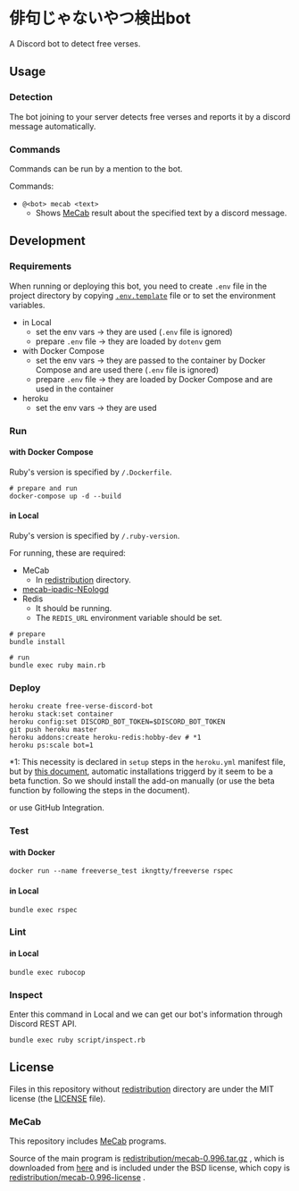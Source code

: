 # 俳句じゃないやつ検出bot

A Discord bot to detect free verses.

## Usage

### Detection

The bot joining to your server detects free verses and reports it
by a discord message automatically.

### Commands

Commands can be run by a mention to the bot.

Commands:

*   `@<bot> mecab <text>`
    *   Shows [MeCab][mecab] result about the specified text
        by a discord message.

## Development

### Requirements

When running or deploying this bot, you need to create `.env` file in
the project directory by copying [`.env.template`](.env.template) file
or to set the environment variables.

*   in Local
    *   set the env vars -> they are used (`.env` file is ignored)
    *   prepare `.env` file -> they are loaded by `dotenv` gem
*   with Docker Compose
    *   set the env vars -> they are passed to the container by Docker Compose
        and are used there (`.env` file is ignored)
    *   prepare `.env` file -> they are loaded by Docker Compose and are used
        in the container
*   heroku
    *   set the env vars -> they are used

### Run

#### with Docker Compose

Ruby's version is specified by `/.Dockerfile`.

```console
# prepare and run
docker-compose up -d --build
```

#### in Local

Ruby's version is specified by `/.ruby-version`.

For running, these are required:

*   MeCab
    *   In [redistribution](redistribution) directory.
*   [mecab-ipadic-NEologd](https://github.com/neologd/mecab-ipadic-neologd)
*   Redis
    *   It should be running.
    *   The `REDIS_URL` environment variable should be set.

```console
# prepare
bundle install

# run
bundle exec ruby main.rb
```

### Deploy

```console
heroku create free-verse-discord-bot
heroku stack:set container
heroku config:set DISCORD_BOT_TOKEN=$DISCORD_BOT_TOKEN
git push heroku master
heroku addons:create heroku-redis:hobby-dev # *1
heroku ps:scale bot=1
```

\*1: This necessity is declared in `setup` steps in the `heroku.yml`
manifest file, but by
[this document](https://devcenter.heroku.com/articles/build-docker-images-heroku-yml#creating-your-app-from-setup),
automatic installations triggerd by it seem to be a beta function. So we should
install the add-on manually (or use the beta function by following the steps
in the document).

or use GitHub Integration.

### Test

#### with Docker

```console
docker run --name freeverse_test ikngtty/freeverse rspec
```

#### in Local

```console
bundle exec rspec
```

### Lint

#### in Local

```console
bundle exec rubocop
```

### Inspect

Enter this command in Local and we can get our bot's information through
Discord REST API.

```console
bundle exec ruby script/inspect.rb
```

## License

Files in this repository without [redistribution](redistribution) directory
are under the MIT license (the [LICENSE](LICENSE) file).

### MeCab

This repository includes [MeCab][mecab] programs.

Source of the main program is
[redistribution/mecab-0.996.tar.gz](redistribution/mecab-0.996.tar.gz)
, which is downloaded from
[here](https://drive.google.com/uc?export=download&id=0B4y35FiV1wh7cENtOXlicTFaRUE)
and is included under the BSD license, which copy is
[redistribution/mecab-0.996-license](redistribution/mecab-0.996-license)
.

[mecab]:http://taku910.github.io/mecab/
